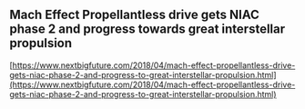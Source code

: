 ## Mach Effect Propellantless drive gets NIAC phase 2 and progress towards great interstellar propulsion
  
  [https://www.nextbigfuture.com/2018/04/mach-effect-propellantless-drive-gets-niac-phase-2-and-progress-to-great-interstellar-propulsion.html](https://www.nextbigfuture.com/2018/04/mach-effect-propellantless-drive-gets-niac-phase-2-and-progress-to-great-interstellar-propulsion.html)